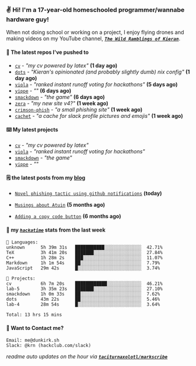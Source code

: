 ### ✌️ Hi! I'm a 17-year-old homeschooled programmer/wannabe hardware guy!

When not doing school or working on a project, I enjoy flying drones and making videos on my YouTube channel, [**_`The Wild Ramblings of Kieran`_**](https://youtube.com/@kieran.rambles).

#### 👷 The latest repos I've pushed to

- [`cv`](https://github.com/taciturnaxolotl/cv) - _"my cv powered by latex"_ **(1 day ago)**
- [`dots`](https://github.com/taciturnaxolotl/dots) - _"Kieran's opinionated (and probably slightly dumb) nix config"_ **(1 day ago)**
- [`viola`](https://github.com/taciturnaxolotl/viola) - _"ranked instant runoff voting for hackathons"_ **(5 days ago)**
- [`yippe`](https://github.com/taciturnaxolotl/yippe) - _""_ **(6 days ago)**
- [`smackdown`](https://github.com/taciturnaxolotl/smackdown) - _"the game"_ **(6 days ago)**
- [`zera`](https://github.com/taciturnaxolotl/zera) - _"my new site v4?"_ **(1 week ago)**
- [`crimson-phish`](https://github.com/taciturnaxolotl/crimson-phish) - _"a small phishing site"_ **(1 week ago)**
- [`cachet`](https://github.com/taciturnaxolotl/cachet) - _"a cache for slack profile pictures and emojis"_ **(1 week ago)**

#### ⌨️ My latest projects

- [`cv`](https://github.com/taciturnaxolotl/cv) - _"my cv powered by latex"_
- [`viola`](https://github.com/taciturnaxolotl/viola) - _"ranked instant runoff voting for hackathons"_
- [`smackdown`](https://github.com/taciturnaxolotl/smackdown) - _"the game"_
- [`yippe`](https://github.com/taciturnaxolotl/yippe) - _""_

#### 🗒️ the latest posts from my [blog](https://dunkirk.sh)

- [`Novel phishing tactic using github notifications`](https://dunkirk.sh/blog/github-phishing/) **(today)**

- [`Musings about Atuin`](https://dunkirk.sh/blog/atuin/) **(5 months ago)**

- [`Adding a copy code button`](https://dunkirk.sh/blog/adding-a-copy-button/) **(6 months ago)**



#### 📡 my [_`hackatime`_](https://waka.hackclub.com) stats from the last week

```text
💾 Languages:
unknown      5h 39m 31s   ███████████░░░░░░░░░░░░░░  42.71%
TeX          3h 41m 20s   ███████░░░░░░░░░░░░░░░░░░  27.84%
C++          1h 28m 2s    ███░░░░░░░░░░░░░░░░░░░░░░  11.07%
Markdown     1h 1m 54s    ██░░░░░░░░░░░░░░░░░░░░░░░  7.79%
JavaScript   29m 42s      █░░░░░░░░░░░░░░░░░░░░░░░░  3.74%

💼 Projects:
cv           6h 7m 20s    ████████████░░░░░░░░░░░░░  46.21%
lab-5        3h 35m 23s   ███████░░░░░░░░░░░░░░░░░░  27.10%
smackdown    1h 0m 33s    ██░░░░░░░░░░░░░░░░░░░░░░░  7.62%
dots         43m 22s      ██░░░░░░░░░░░░░░░░░░░░░░░  5.46%
lab-4        28m 54s      █░░░░░░░░░░░░░░░░░░░░░░░░  3.64%

Total: 13 hrs 15 mins
```

#### 📮 Want to Contact me?

```text
Email: me@dunkirk.sh
Slack: @krn (hackclub.com/slack)
```

_readme auto updates on the hour via [**`taciturnaxolotl/markscribe`**](https://github.com/taciturnaxolotl/markscribe)_
